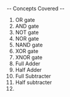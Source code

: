 -- Concepts Covered --

1. OR gate
2. AND gate
3. NOT gate
4. NOR gate
5. NAND gate
6. XOR gate
7. XNOR gate
8. Full Adder
9. Half Adder
10. Full Subtracter
11. Half subtracter
12. 
   
